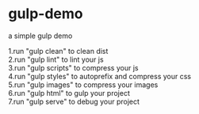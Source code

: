 # gulp-demo
a simple gulp demo

1.run "gulp clean" to clean dist  
2.run "gulp lint" to lint your js  
3.run "gulp scripts" to compress your js  
4.run "gulp styles" to autoprefix and compress your css  
5.run "gulp images" to compress your images  
6.run "gulp html" to gulp your project  
7.run "gulp serve" to debug your project  
